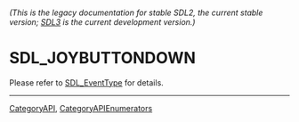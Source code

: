 ###### (This is the legacy documentation for stable SDL2, the current stable version; [SDL3](https://wiki.libsdl.org/SDL3/) is the current development version.)
# SDL_JOYBUTTONDOWN

Please refer to [SDL_EventType](SDL_EventType) for details.

----
[CategoryAPI](CategoryAPI), [CategoryAPIEnumerators](CategoryAPIEnumerators)

